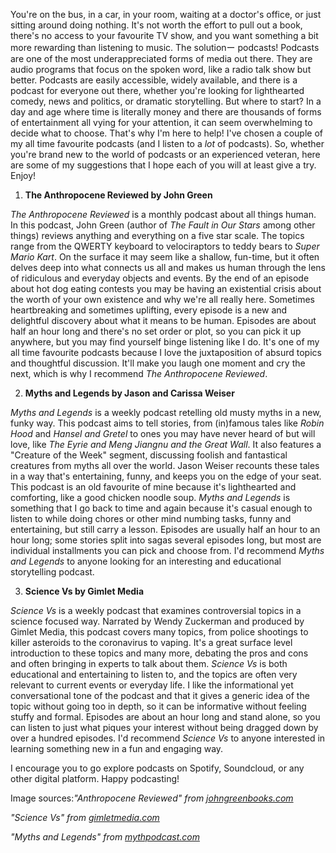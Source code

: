 

You're on the bus, in a car, in your room, waiting at a doctor's office,
or just sitting around doing nothing. It's not worth the effort to pull
out a book, there's no access to your favourite TV show, and you want
something a bit more rewarding than listening to music. The solutionー
podcasts! Podcasts are one of the most underappreciated forms of media
out there. They are audio programs that focus on the spoken word, like a
radio talk show but better. Podcasts are easily accessible, widely
available, and there is a podcast for everyone out there, whether you're
looking for lighthearted comedy, news and politics, or dramatic
storytelling. But where to start? In a day and age where time is
literally money and there are thousands of forms of entertainment all
vying for your attention, it can seem overwhelming to decide what to
choose. That's why I'm here to help! I've chosen a couple of my all time
favourite podcasts (and I listen to a *lot* of podcasts). So, whether
you're brand new to the world of podcasts or an experienced veteran,
here are some of my suggestions that I hope each of you will at least
give a try. Enjoy!

1.  **The Anthropocene Reviewed by John Green**

*The Anthropocene Reviewed* is a monthly podcast about all things human.
In this podcast, John Green (author of *The Fault in Our Stars* among
other things) reviews anything and everything on a five star scale. The
topics range from the QWERTY keyboard to velociraptors to teddy bears to
*Super Mario Kart*. On the surface it may seem like a shallow, fun-time,
but it often delves deep into what connects us all and makes us human
through the lens of ridiculous and everyday objects and events. By the
end of an episode about hot dog eating contests you may be having an
existential crisis about the worth of your own existence and why we're
all really here. Sometimes heartbreaking and sometimes uplifting, every
episode is a new and delightful discovery about what it means to be
human. Episodes are about half an hour long and there's no set order or
plot, so you can pick it up anywhere, but you may find yourself binge
listening like I do. It's one of my all time favourite podcasts because
I love the juxtaposition of absurd topics and thoughtful discussion.
It'll make you laugh one moment and cry the next, which is why I
recommend *The Anthropocene Reviewed*.

2.  **Myths and Legends by Jason and Carissa Weiser**

*Myths and Legends* is a weekly podcast retelling old musty myths in a
new, funky way. This podcast aims to tell stories, from (in)famous tales
like *Robin Hood* and *Hansel and Gretel* to ones you may have never
heard of but will love, like *The Eyrie and Meng Jiangnu and the Great
Wall*. It also features a "Creature of the Week" segment, discussing
foolish and fantastical creatures from myths all over the world. Jason
Weiser recounts these tales in a way that's entertaining, funny, and
keeps you on the edge of your seat. This podcast is an old favourite of
mine because it's lighthearted and comforting, like a good chicken
noodle soup. *Myths and Legends* is something that I go back to time and
again because it's casual enough to listen to while doing chores or
other mind numbing tasks, funny and entertaining, but still carry a
lesson. Episodes are usually half an hour to an hour long; some stories
split into sagas several episodes long, but most are individual
installments you can pick and choose from. I'd recommend *Myths and
Legends* to anyone looking for an interesting and educational
storytelling podcast.

3.  **Science Vs by Gimlet Media**

*Science Vs* is a weekly podcast that examines controversial topics in a
science focused way. Narrated by Wendy Zuckerman and produced by Gimlet
Media, this podcast covers many topics, from police shootings to killer
asteroids to the coronavirus to vaping. It's a great surface level
introduction to these topics and many more, debating the pros and cons
and often bringing in experts to talk about them. *Science Vs* is both
educational and entertaining to listen to, and the topics are often very
relevant to current events or everyday life. I like the informational
yet conversational tone of the podcast and that it gives a generic idea
of the topic without going too in depth, so it can be informative
without feeling stuffy and formal. Episodes are about an hour long and
stand alone, so you can listen to just what piques your interest without
being dragged down by over a hundred episodes. I'd recommend *Science
Vs* to anyone interested in learning something new in a fun and engaging
way.

I encourage you to go explore podcasts on Spotify, Soundcloud, or any
other digital platform. Happy podcasting! 

Image sources:*"Anthropocene Reviewed" from
[johngreenbooks.com](http://www.johngreenbooks.com/)*

*"Science Vs" from [gimletmedia.com](https://gimletmedia.com/)*

*"Myths and Legends" from
[mythpodcast.com](https://www.mythpodcast.com/)*

